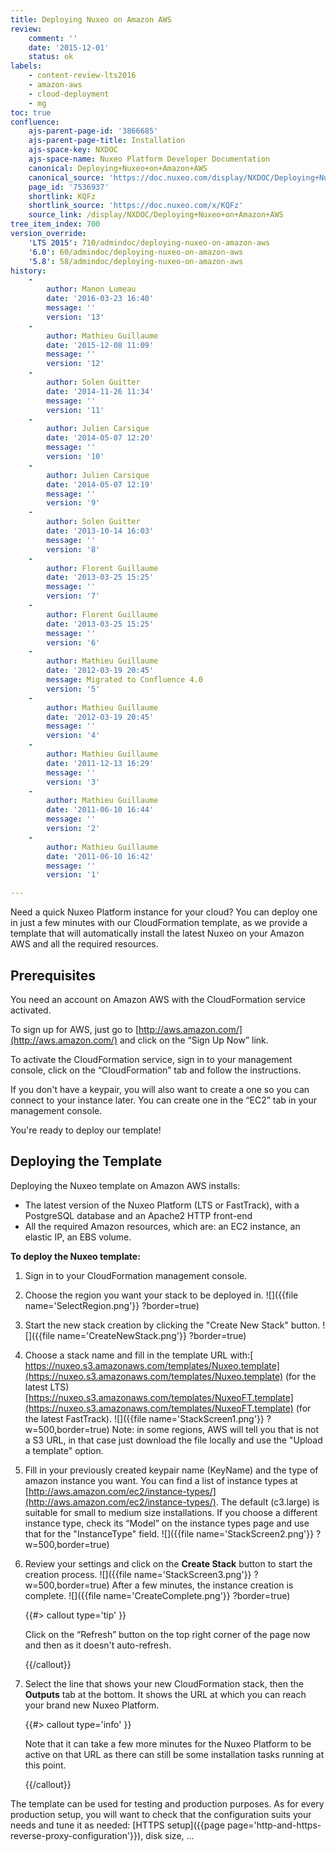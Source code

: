 ```yaml
---
title: Deploying Nuxeo on Amazon AWS
review:
    comment: ''
    date: '2015-12-01'
    status: ok
labels:
    - content-review-lts2016
    - amazon-aws
    - cloud-deployment
    - mg
toc: true
confluence:
    ajs-parent-page-id: '3866685'
    ajs-parent-page-title: Installation
    ajs-space-key: NXDOC
    ajs-space-name: Nuxeo Platform Developer Documentation
    canonical: Deploying+Nuxeo+on+Amazon+AWS
    canonical_source: 'https://doc.nuxeo.com/display/NXDOC/Deploying+Nuxeo+on+Amazon+AWS'
    page_id: '7536937'
    shortlink: KQFz
    shortlink_source: 'https://doc.nuxeo.com/x/KQFz'
    source_link: /display/NXDOC/Deploying+Nuxeo+on+Amazon+AWS
tree_item_index: 700
version_override:
    'LTS 2015': 710/admindoc/deploying-nuxeo-on-amazon-aws
    '6.0': 60/admindoc/deploying-nuxeo-on-amazon-aws
    '5.8': 58/admindoc/deploying-nuxeo-on-amazon-aws
history:
    -
        author: Manon Lumeau
        date: '2016-03-23 16:40'
        message: ''
        version: '13'
    -
        author: Mathieu Guillaume
        date: '2015-12-08 11:09'
        message: ''
        version: '12'
    -
        author: Solen Guitter
        date: '2014-11-26 11:34'
        message: ''
        version: '11'
    -
        author: Julien Carsique
        date: '2014-05-07 12:20'
        message: ''
        version: '10'
    -
        author: Julien Carsique
        date: '2014-05-07 12:19'
        message: ''
        version: '9'
    -
        author: Solen Guitter
        date: '2013-10-14 16:03'
        message: ''
        version: '8'
    -
        author: Florent Guillaume
        date: '2013-03-25 15:25'
        message: ''
        version: '7'
    -
        author: Florent Guillaume
        date: '2013-03-25 15:25'
        message: ''
        version: '6'
    -
        author: Mathieu Guillaume
        date: '2012-03-19 20:45'
        message: Migrated to Confluence 4.0
        version: '5'
    -
        author: Mathieu Guillaume
        date: '2012-03-19 20:45'
        message: ''
        version: '4'
    -
        author: Mathieu Guillaume
        date: '2011-12-13 16:29'
        message: ''
        version: '3'
    -
        author: Mathieu Guillaume
        date: '2011-06-10 16:44'
        message: ''
        version: '2'
    -
        author: Mathieu Guillaume
        date: '2011-06-10 16:42'
        message: ''
        version: '1'

---
```

Need a quick Nuxeo Platform instance for your cloud? You can deploy one in just a few minutes with our CloudFormation template, as we provide a template that will automatically install the latest Nuxeo on your Amazon AWS and all the required resources.

## Prerequisites

You need an account on Amazon AWS with the CloudFormation service activated.

To sign up for AWS, just go to [http://aws.amazon.com/](http://aws.amazon.com/) and click on the &ldquo;Sign Up Now&rdquo; link.

To activate the CloudFormation service, sign in to your management console, click on the &ldquo;CloudFormation&rdquo; tab and follow the instructions.

If you don't have a keypair, you will also want to create a one so you can connect to your instance later. You can create one in the &ldquo;EC2&rdquo; tab in your management console.

You're ready to deploy our template!

## Deploying the Template

Deploying the Nuxeo template on Amazon AWS installs:

*   The latest version of the Nuxeo Platform (LTS or FastTrack), with a PostgreSQL database and an Apache2 HTTP front-end
*   All the required Amazon resources, which are: an EC2 instance, an elastic IP, an EBS volume.

**To deploy the Nuxeo template:**

1.  Sign in to your CloudFormation management console.
2.  Choose the region you want your stack to be deployed in.
    ![]({{file name='SelectRegion.png'}} ?border=true)
3.  Start the new stack creation by clicking the "Create New Stack" button.
    ![]({{file name='CreateNewStack.png'}} ?border=true)
4.  Choose a stack name and fill in the template URL with:[
    https://nuxeo.s3.amazonaws.com/templates/Nuxeo.template](https://nuxeo.s3.amazonaws.com/templates/Nuxeo.template) (for the latest LTS)
    [https://nuxeo.s3.amazonaws.com/templates/NuxeoFT.template](https://nuxeo.s3.amazonaws.com/templates/NuxeoFT.template) (for the latest FastTrack).
    ![]({{file name='StackScreen1.png'}} ?w=500,border=true)
    Note: in some regions, AWS will tell you that is not a S3 URL, in that case just download the file locally and use the "Upload a template" option.
5.  Fill in your previously created keypair name (KeyName) and the type of amazon instance you want.
    You can find a list of instance types at [http://aws.amazon.com/ec2/instance-types/](http://aws.amazon.com/ec2/instance-types/). The default (c3.large) is suitable for small to medium size installations.
    If you choose a different instance type, check its &ldquo;Model&rdquo; on the instance types page and use that for the "InstanceType" field.
    ![]({{file name='StackScreen2.png'}} ?w=500,border=true)
6.  Review your settings and click on the **Create Stack** button to start the creation process.
    ![]({{file name='StackScreen3.png'}} ?w=500,border=true)
    After a few minutes, the instance creation is complete.
    ![]({{file name='CreateComplete.png'}} ?border=true)

    {{#> callout type='tip' }}

    Click on the &ldquo;Refresh&rdquo; button on the top right corner of the page now and then as it doesn't auto-refresh.

    {{/callout}}
7.  Select the line that shows your new CloudFormation stack, then the **Outputs** tab at the bottom.
    It shows the URL at which you can reach your brand new Nuxeo Platform.

    {{#> callout type='info' }}

    Note that it can take a few more minutes for the Nuxeo Platform to be active on that URL as there can still be some installation tasks running at this point.

    {{/callout}}

The template can be used for testing and production purposes. As for every production setup, you will want to check that the configuration suits your needs and tune it as needed: [HTTPS setup]({{page page='http-and-https-reverse-proxy-configuration'}}), disk size, ...
